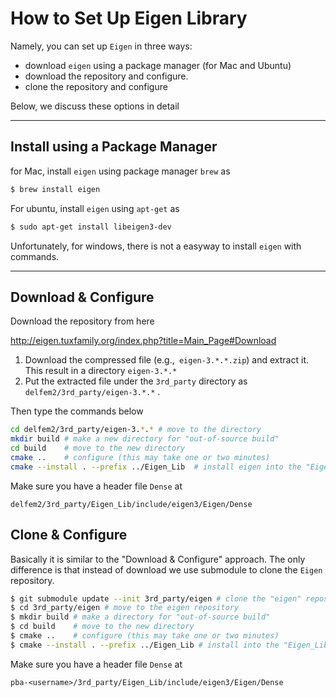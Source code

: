 # How to Set Up Eigen Library

Namely, you can set up `Eigen` in three ways:

- download `eigen` using a package manager (for Mac and Ubuntu)
- download the repository and configure.
- clone the repository and configure

Below, we discuss these options in detail

----



## Install using a Package Manager

for Mac, install `eigen` using package manager `brew` as

```bash
$ brew install eigen
```
For ubuntu, install `eigen` using `apt-get` as

```bash
$ sudo apt-get install libeigen3-dev
```
Unfortunately, for windows, there is not a easyway to install `eigen` with commands.

---



## Download & Configure

Download the repository from here

 http://eigen.tuxfamily.org/index.php?title=Main_Page#Download

1. Download the compressed file (e.g.,` eigen-3.*.*.zip`)  and extract it. This result in a directory `eigen-3.*.*`
2. Put the extracted file under the `3rd_party` directory as `delfem2/3rd_party/eigen-3.*.*` .

Then type the commands below

```bash
cd delfem2/3rd_party/eigen-3.*.* # move to the directory
mkdir build # make a new directory for "out-of-source build"
cd build    # move to the new directory
cmake ..    # configure (this may take one or two minutes)
cmake --install . --prefix ../Eigen_Lib  # install eigen into the "Eigen_Lib" folder
```

Make sure you have a header file `Dense` at

```
delfem2/3rd_party/Eigen_Lib/include/eigen3/Eigen/Dense
```



## Clone & Configure

Basically it is similar to the "Download & Configure" approach. The only difference is that instead of download we use submodule to clone the `Eigen` repository. 

```bash
$ git submodule update --init 3rd_party/eigen # clone the "eigen" repository
$ cd 3rd_party/eigen # move to the eigen repository
$ mkdir build # make a directory for "out-of-source build"
$ cd build    # move to the new directory
$ cmake ..    # configure (this may take one or two minutes)
$ cmake --install . --prefix ../Eigen_Lib # install into the "Eigen_Lib" folder
```

Make sure you have a header file `Dense` at

```
pba-<username>/3rd_party/Eigen_Lib/include/eigen3/Eigen/Dense
```







 



